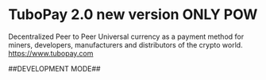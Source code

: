 # TuboPay 2.0 new version ONLY POW
Decentralized Peer to Peer Universal currency as a payment method for miners, developers, manufacturers and distributors of the crypto world.
https://www.tubopay.com

##DEVELOPMENT MODE##
<!--
**TuboPay/TuboPay** is a ✨ _special_ ✨ repository because its `README.md` (this file) appears on your GitHub profile.

Here are some ideas to get you started:

- 🔭 I’m currently working on ...
- 🌱 I’m currently learning ...
- 👯 I’m looking to collaborate on ...
- 🤔 I’m looking for help with ...
- 💬 Ask me about ...
- 📫 How to reach me: ...
- 😄 Pronouns: ...
- ⚡ Fun fact: ...
-->
